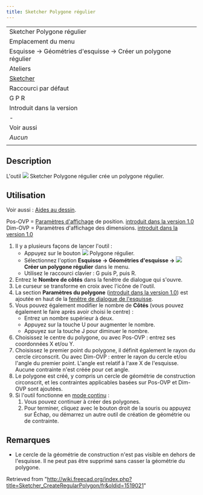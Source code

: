 ```yaml
---
title: Sketcher Polygone régulier
---
```

|  |
| --- |
| Sketcher Polygone régulier |
| Emplacement du menu |
| Esquisse → Géométries d'esquisse → Créer un polygone régulier |
| Ateliers |
| [Sketcher](/Sketcher_Workbench/fr "Sketcher Workbench/fr") |
| Raccourci par défaut |
| G P R |
| Introduit dans la version |
| - |
| Voir aussi |
| *Aucun* |
|  |

## Description

L'outil ![](/images/Sketcher_CreateRegularPolygon.svg) Sketcher Polygone régulier crée un polygone régulier.

## Utilisation

Voir aussi : [Aides au dessin](/Sketcher_Workbench/fr#Aides_au_dessin "Sketcher Workbench/fr").

Pos-OVP = [Paramètres d'affichage](/Sketcher_Preferences/fr#Général "Sketcher Preferences/fr") de position. [introduit dans la version 1.0](/Release_notes_1.0/fr "Release notes 1.0/fr")  
Dim-OVP = Paramètres d'affichage des dimensions. [introduit dans la version 1.0](/Release_notes_1.0/fr "Release notes 1.0/fr")

1. Il y a plusieurs façons de lancer l'outil :
   * Appuyez sur le bouton ![](/images/Sketcher_CreateRegularPolygon.svg) Polygone régulier.
   * Sélectionnez l'option **Esquisse → Géométries d'esquisse → ![](/images/Sketcher_CreateRegularPolygon.svg) Créer un polygone régulier** dans le menu.
   * Utilisez le raccourci clavier : G puis P, puis R.
2. Entrez le **Nombre de côtés** dans la fenêtre de dialogue qui s'ouvre.
3. Le curseur se transforme en croix avec l'icône de l'outil.
4. La section **Paramètres du polygone** ([introduit dans la version 1.0](/Release_notes_1.0/fr "Release notes 1.0/fr")) est ajoutée en haut de la [fenêtre de dialogue de l'esquisse](/Sketcher_Dialog/fr "Sketcher Dialog/fr").
5. Vous pouvez également modifier le nombre de **Côtés** (vous pouvez également le faire après avoir choisi le centre) :
   * Entrez un nombre supérieur à deux.
   * Appuyez sur la touche U pour augmenter le nombre.
   * Appuyez sur la touche J pour diminuer le nombre.
6. Choisissez le centre du polygone, ou avec Pos-OVP : entrez ses coordonnées X et/ou Y.
7. Choisissez le premier point du polygone, il définit également le rayon du cercle circonscrit. Ou avec Dim-OVP : entrer le rayon du cercle et/ou l'angle du premier point. L'angle est relatif à l'axe X de l'esquisse. Aucune contrainte n'est créée pour cet angle.
8. Le polygone est créé, y compris un cercle de géométrie de construction circonscrit, et les contraintes applicables basées sur Pos-OVP et Dim-OVP sont ajoutées.
9. Si l'outil fonctionne en [mode continu](/Sketcher_Workbench/fr#Modes_continus "Sketcher Workbench/fr") :
   1. Vous pouvez continuer à créer des polygones.
   2. Pour terminer, cliquez avec le bouton droit de la souris ou appuyez sur Échap, ou démarrez un autre outil de création de géométrie ou de contrainte.

## Remarques

* Le cercle de la géométrie de construction n'est pas visible en dehors de l'esquisse. Il ne peut pas être supprimé sans casser la géométrie du polygone.

Retrieved from "<http://wiki.freecad.org/index.php?title=Sketcher_CreateRegularPolygon/fr&oldid=1519021>"